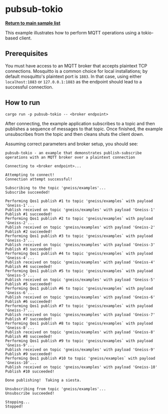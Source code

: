# pubsub-tokio

[**Return to main sample list**](../README.md)

This example illustrates how to perform MQTT operations using a tokio-based client.

## Prerequisites
You must have access to an MQTT broker that accepts plaintext TCP connections.  Mosquitto is a common choice for
local installations; by default mosquitto's plaintext port is `1883`.  In that case, using either `localhost:1883` or `127.0.0.1:1883`
as the endpoint should lead to a successful connection.

## How to run

```
cargo run -p pubsub-tokio -- <broker endpoint>
```

After connecting, the example application subscribes to a topic and then publishes a sequence of messages to that
topic.  Once finished, the example unsubscribes from the topic and then cleans shuts the client down.

Assuming correct parameters and broker setup, you should see:

```
pubsub-tokio - an example that demonstrates publish-subscribe operations with an MQTT broker over a plaintext connection

Connecting to <broker endpoint>...

Attempting to connect!
Connection attempt successful!

Subscribing to the topic 'gneiss/examples'...
Subscribe succeeded!

Performing Qos1 publish #1 to topic 'gneiss/examples` with payload 'Gneiss-1'...
Publish received on topic 'gneiss/examples' with payload 'Gneiss-1'
Publish #1 succeeded!
Performing Qos1 publish #2 to topic 'gneiss/examples` with payload 'Gneiss-2'...
Publish received on topic 'gneiss/examples' with payload 'Gneiss-2'
Publish #2 succeeded!
Performing Qos1 publish #3 to topic 'gneiss/examples` with payload 'Gneiss-3'...
Publish received on topic 'gneiss/examples' with payload 'Gneiss-3'
Publish #3 succeeded!
Performing Qos1 publish #4 to topic 'gneiss/examples` with payload 'Gneiss-4'...
Publish received on topic 'gneiss/examples' with payload 'Gneiss-4'
Publish #4 succeeded!
Performing Qos1 publish #5 to topic 'gneiss/examples` with payload 'Gneiss-5'...
Publish received on topic 'gneiss/examples' with payload 'Gneiss-5'
Publish #5 succeeded!
Performing Qos1 publish #6 to topic 'gneiss/examples` with payload 'Gneiss-6'...
Publish received on topic 'gneiss/examples' with payload 'Gneiss-6'
Publish #6 succeeded!
Performing Qos1 publish #7 to topic 'gneiss/examples` with payload 'Gneiss-7'...
Publish received on topic 'gneiss/examples' with payload 'Gneiss-7'
Publish #7 succeeded!
Performing Qos1 publish #8 to topic 'gneiss/examples` with payload 'Gneiss-8'...
Publish received on topic 'gneiss/examples' with payload 'Gneiss-8'
Publish #8 succeeded!
Performing Qos1 publish #9 to topic 'gneiss/examples` with payload 'Gneiss-9'...
Publish received on topic 'gneiss/examples' with payload 'Gneiss-9'
Publish #9 succeeded!
Performing Qos1 publish #10 to topic 'gneiss/examples` with payload 'Gneiss-10'...
Publish received on topic 'gneiss/examples' with payload 'Gneiss-10'
Publish #10 succeeded!

Done publishing!  Taking a siesta.

Unsubscribing from topic 'gneiss/examples'...
Unsubscribe succeeded!

Stopping...
Stopped!
```
